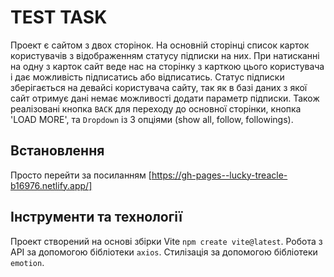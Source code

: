 # TEST TASK

Проект є сайтом з двох сторінок. На основній сторінці список карток користувачів з відображенням статусу підписки на них. При натисканні на одну з карток сайт веде нас на сторінку з карткою цього користувача і дає можливість підписатись або відписатись. Статус підписки зберігається на девайсі користувача сайту, так як в базі даних з якої сайт отримує дані немає можливості додати параметр підписки. Також реалізовані кнопка `BACK` для переходу до основної сторінки, кнопка 'LOAD MORE', та `Dropdown` із 3 опціями (show all, follow, followings).

## Встановлення

Просто перейти за посиланням [https://gh-pages--lucky-treacle-b16976.netlify.app/]

## Інструменти та технології

Проект створений на основі збірки Vite `npm create vite@latest`.
Робота з API за допомогою бібліотеки `axios`.
Стилізація за допомогою бібліотеки `emotion`.
